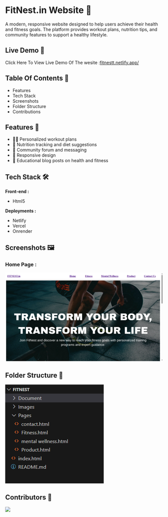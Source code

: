 # FitNest.in Website 💪
A modern, responsive website designed to help users achieve their health and fitness goals. The platform provides workout plans, nutrition tips, and community features to support a healthy lifestyle.

## Live Demo 🚀

Click Here To View Live Demo Of The wesite :[fitnestt.netlify.app/](FitNest.in)


## Table Of Contents 📌

- Features
- Tech Stack
- Screenshots
- Folder Structure
- Contributions

## Features 🌟

- 🧘‍♂️ Personalized workout plans
- 🍎 Nutrition tracking and diet suggestions
- 👥 Community forum and messaging
- 📱 Responsive design
- 🧠 Educational blog posts on health and fitness

## Tech Stack 🛠

**Front-end :**
- Html5 
  
**Deployments :**
- Netlify
- Vercel
- Onrender
  
## Screenshots 🖼 

### Home Page :
![Home_Page](./Images/Home_page.png)


## Folder Structure 📁

![Folder Structure](./Images/folder.png)

## Contributors  🤝

<a href="https://github.com/suraj0620/Fitnest/graphs/contributors">
  <img src="https://contrib.rocks/image?repo=suraj0620/Fitnest" />
</a>









